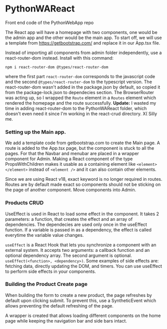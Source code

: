 # PythonWAReact
Front end code of the PythonWebApp repo


The React app will have a homepage with two components, one would be the admin app and the other would be the main app.
To start off, we will use a template from https://getbootstrap.com/ and replace it in our App.tsx file.

Instead of importing all components from admin folder independently, use a react-router-dom instead. Install with this command:
```
npm i react-router-dom @types/react-router-dom
```

where the first part `react-router-dom` corresponds to the javascript code and the second `@types/react-router-dom` to the typescript version.
The react-router-dom wasn't added in the package.json by default, so copied it from the package-lock.json to dependecies section. The BrowserRouter was acting up, so I wrapped the `Route` element in a `Routes` element which rendered the homepage and the route successfully. 
**Update:** I wasted my time in adding react-router-dom to the PythonWAReact folder, which doesn't even need it since I'm working in the react-crud directory. X( Silly me.

### Setting up the Main app.

We add a template code from getbootstrap.com to create the Main page. A route is added to the App.tsx page, but the component is stuck to all the pages. For that the Navbar and menubar are placed in a wrapper component for Admin. 
Making a React component of the type PropsWithChildren makes it usable as a containing element like `<element></element>` instead of `<element />` and it can also contain other elements. 

Since we are using React v18, exact keyword is no longer required in routes. Routes are by default made exact so components should not be sticking on the page of another component. Move components into Admin. 

### Products CRUD
UseEffect is used in React to load some effect in the component. It takes 2 parameters: a function, that creates the effect and an array of dependencies. The dependecies are used only once in the useEffect function. If a variable is passed in as a dependency, the effect is called everytime the variable value changes.

`useEffect` is a React Hook that lets you synchronize a component with an external system. It accepts two arguments: a callback function and an optional dependency array. The second argument is optional. `useEffect(<function>, <dependency>)`. Some examples of side effects are: fetching data, directly updating the DOM, and timers. You can use useEffect to perform side effects in your components. 


### Building the Product Create page

When building the form to create a new product, the page refreshes by default upon clicking submit. To prevent this, use a SyntheticEvent which allows preventing the default refreshing of the page. 

A wrapper is created that allows loading different components on the home page while keeping the navigation bar and side bars intact.